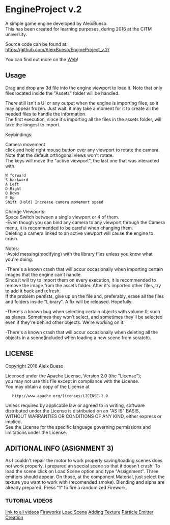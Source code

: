 
# EngineProject v.2

A simple game engine developed by AleixBueso.     
This has been created for learning purposes, during 2016 at the CITM university.   

Source code can be found at:        
https://github.com/AleixBueso/EngineProject_v.2/

You can find out more on the [Web](https://aleixbueso.github.io/EngineProject_v.2/)!

## Usage

Drag and drop any 3d file into the engine viewport to load it. Note that only files located inside the "Assets" folder will be handled.


There still isn't a UI or any output when the engine is importing files, so it may appear frozen. Just wait, it may take a moment
for it to create all the needed files to handle the information.  
The first execution, since it's importing all the files in the assets folder, will take the longest to import.  



Keybindings:  

Camera movement  
	click and hold right mouse button over any viewport to rotate the camera.  
	Note that the default orthogonal views won't rotate.  
	The keys will move the "active viewport", the last one that was interacted with.  

	W forward  
	S backward  
	A Left  
	D Right  
	Q Down  
	E Up  
	Shift (Hold) Increase camera movement speed  
	
Change Viewports:  
	Space Switch between a single viewport or 4 of them.  
	-Even though you can bind any camera to any viewport through the Camera menu, it is recommended to be careful when changing them.  
		Deleting a camera linked to an active viewport will cause the engine to crash.  



Notes:  
-Avoid messing(modifying) with the library files unless you know what you're doing.  

-There's a known crash that will occur occasionally when importing certain images that the engine can't handle.  
Since it will try to import them on every execution, it is recommended to remove the image from the assets folder. After it's
imported other files, try to add it back and refresh.  
	If the problem persists, give up on the file and, preferably, erase all the files and folders inside "Library". A fix will be released. Hopefully.  
 
-There's a known bug when selecting certain objects with volume 0, such as planes. Sometimes they won't select, and sometimes they'll be selected even if they're behind other objects. We're working on it.  

-There's a known crash that will occur occasionally when deleting all the objects in a scene(included when loading a new scene from scratch).

## LICENSE

 Copyright 2016 Aleix Bueso

   Licensed under the Apache License, Version 2.0 (the "License");    
   you may not use this file except in compliance with the License.    
   You may obtain a copy of the License at    

       http://www.apache.org/licenses/LICENSE-2.0

   Unless required by applicable law or agreed to in writing, software     
   distributed under the License is distributed on an "AS IS" BASIS,    
   WITHOUT WARRANTIES OR CONDITIONS OF ANY KIND, either express or implied.    
   See the License for the specific language governing permissions and    
   limitations under the License.

## ADITIONAL INFO (ASIGNMENT 3)

As I couldn't repair the motor to work properly saving/loading scenes does not work properly, i prepared an special scene so that it doesn't crash. 
To load the scene click on Load Scene option and type "Assignment". 
Three emitters should appear. On those, at the component Material, just select the texture you want to work with (recomended smoke). 
Blending and alpha are already prepared. 
Press "1" to fire a randomized Firework.

### TUTORIAL VIDEOS

[link to all videos](https://drive.google.com/open?id=0B9SRT_gp33sHUmU5M3FlbmI3NFk)
[Fireworks](https://youtu.be/ygSx58NHNpA)
[Load Scene](https://youtu.be/Zq3aY2mX5GY)
[Adding Texture](https://youtu.be/i4ywFXY9owg)
[Particle Emitter Creation](https://youtu.be/3Uj3NwF6MZE)
